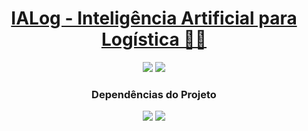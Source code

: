 <h1 align="center">
  <a href="#">
   IALog - Inteligência Artificial para Logística 🚚🤖
  </a>
</h1>
<div align="center">
  <img src="https://img.shields.io/github/languages/code-size/viniciusfinger/IALog?label=Peso%20do%20C%C3%B3digo">
  <img src="https://img.shields.io/github/last-commit/viniciusfinger/IALog">
</div>
<div align="center">
  <h3>
    Dependências do Projeto  
  </h3>
  <img src="https://img.shields.io/badge/json2html-last-green">
  <img src="https://img.shields.io/badge/matplotlib-last-green">
</div>
